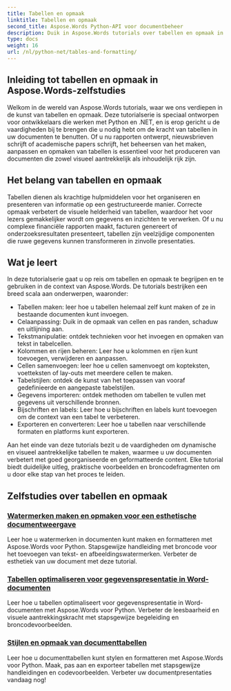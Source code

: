 ```yaml
---
title: Tabellen en opmaak
linktitle: Tabellen en opmaak
second_title: Aspose.Words Python-API voor documentbeheer
description: Duik in Aspose.Words tutorials over tabellen en opmaak in Python en .NET-applicaties. Leer hoe u tabellen kunt maken, aanpassen en stylen voor visueel aantrekkelijke documenten.
type: docs
weight: 16
url: /nl/python-net/tables-and-formatting/
---
```



## Inleiding tot tabellen en opmaak in Aspose.Words-zelfstudies

Welkom in de wereld van Aspose.Words tutorials, waar we ons verdiepen in de kunst van tabellen en opmaak. Deze tutorialserie is speciaal ontworpen voor ontwikkelaars die werken met Python en .NET, en is erop gericht u de vaardigheden bij te brengen die u nodig hebt om de kracht van tabellen in uw documenten te benutten. Of u nu rapporten ontwerpt, nieuwsbrieven schrijft of academische papers schrijft, het beheersen van het maken, aanpassen en opmaken van tabellen is essentieel voor het produceren van documenten die zowel visueel aantrekkelijk als inhoudelijk rijk zijn.

## Het belang van tabellen en opmaak

Tabellen dienen als krachtige hulpmiddelen voor het organiseren en presenteren van informatie op een gestructureerde manier. Correcte opmaak verbetert de visuele helderheid van tabellen, waardoor het voor lezers gemakkelijker wordt om gegevens en inzichten te verwerken. Of u nu complexe financiële rapporten maakt, facturen genereert of onderzoeksresultaten presenteert, tabellen zijn veelzijdige componenten die ruwe gegevens kunnen transformeren in zinvolle presentaties.

## Wat je leert

In deze tutorialserie gaat u op reis om tabellen en opmaak te begrijpen en te gebruiken in de context van Aspose.Words. De tutorials bestrijken een breed scala aan onderwerpen, waaronder:

- Tabellen maken: leer hoe u tabellen helemaal zelf kunt maken of ze in bestaande documenten kunt invoegen.
- Celaanpassing: Duik in de opmaak van cellen en pas randen, schaduw en uitlijning aan.
- Tekstmanipulatie: ontdek technieken voor het invoegen en opmaken van tekst in tabelcellen.
- Kolommen en rijen beheren: Leer hoe u kolommen en rijen kunt toevoegen, verwijderen en aanpassen.
- Cellen samenvoegen: leer hoe u cellen samenvoegt om kopteksten, voetteksten of lay-outs met meerdere cellen te maken.
- Tabelstijlen: ontdek de kunst van het toepassen van vooraf gedefinieerde en aangepaste tabelstijlen.
- Gegevens importeren: ontdek methoden om tabellen te vullen met gegevens uit verschillende bronnen.
- Bijschriften en labels: Leer hoe u bijschriften en labels kunt toevoegen om de context van een tabel te verbeteren.
- Exporteren en converteren: Leer hoe u tabellen naar verschillende formaten en platforms kunt exporteren.

Aan het einde van deze tutorials bezit u de vaardigheden om dynamische en visueel aantrekkelijke tabellen te maken, waarmee u uw documenten verbetert met goed georganiseerde en geformatteerde content. Elke tutorial biedt duidelijke uitleg, praktische voorbeelden en broncodefragmenten om u door elke stap van het proces te leiden.

## Zelfstudies over tabellen en opmaak
### [Watermerken maken en opmaken voor een esthetische documentweergave](./manage-document-watermarks/)
Leer hoe u watermerken in documenten kunt maken en formatteren met Aspose.Words voor Python. Stapsgewijze handleiding met broncode voor het toevoegen van tekst- en afbeeldingswatermerken. Verbeter de esthetiek van uw document met deze tutorial.
### [Tabellen optimaliseren voor gegevenspresentatie in Word-documenten](./document-tables/)
Leer hoe u tabellen optimaliseert voor gegevenspresentatie in Word-documenten met Aspose.Words voor Python. Verbeter de leesbaarheid en visuele aantrekkingskracht met stapsgewijze begeleiding en broncodevoorbeelden.
### [Stijlen en opmaak van documenttabellen](./document-table-styles-formatting/)
Leer hoe u documenttabellen kunt stylen en formatteren met Aspose.Words voor Python. Maak, pas aan en exporteer tabellen met stapsgewijze handleidingen en codevoorbeelden. Verbeter uw documentpresentaties vandaag nog! 